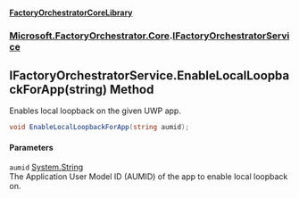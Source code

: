 #### [FactoryOrchestratorCoreLibrary](./FactoryOrchestratorCoreLibrary.md 'FactoryOrchestratorCoreLibrary')
### [Microsoft.FactoryOrchestrator.Core](./Microsoft-FactoryOrchestrator-Core.md 'Microsoft.FactoryOrchestrator.Core').[IFactoryOrchestratorService](./Microsoft-FactoryOrchestrator-Core-IFactoryOrchestratorService.md 'Microsoft.FactoryOrchestrator.Core.IFactoryOrchestratorService')
## IFactoryOrchestratorService.EnableLocalLoopbackForApp(string) Method
Enables local loopback on the given UWP app.  
```csharp
void EnableLocalLoopbackForApp(string aumid);
```
#### Parameters
<a name='Microsoft-FactoryOrchestrator-Core-IFactoryOrchestratorService-EnableLocalLoopbackForApp(string)-aumid'></a>
`aumid` [System.String](https://docs.microsoft.com/en-us/dotnet/api/System.String 'System.String')  
The Application User Model ID (AUMID) of the app to enable local loopback on.  
  
